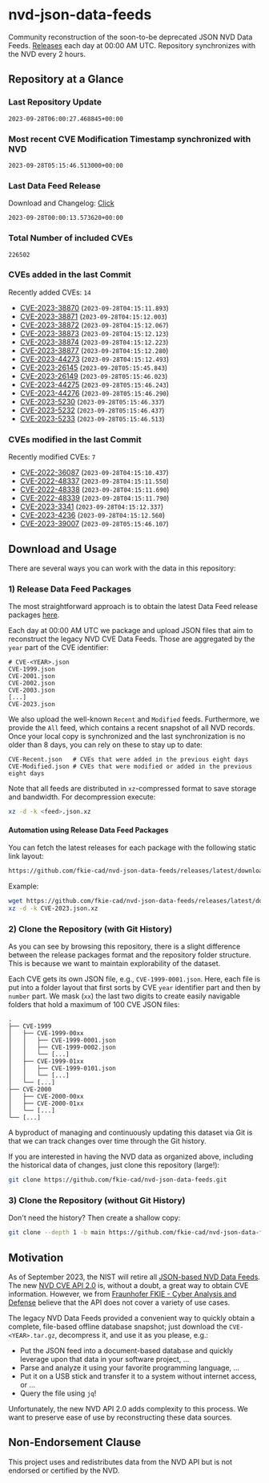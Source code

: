 # nvd-json-data-feeds

Community reconstruction of the soon-to-be deprecated JSON NVD Data Feeds. 
[Releases](https://github.com/fkie-cad/nvd-json-data-feeds/releases/latest) each day at 00:00 AM UTC.
Repository synchronizes with the NVD every 2 hours.

## Repository at a Glance

### Last Repository Update

```plain
2023-09-28T06:00:27.468845+00:00
```

### Most recent CVE Modification Timestamp synchronized with NVD

```plain
2023-09-28T05:15:46.513000+00:00
```

### Last Data Feed Release

Download and Changelog: [Click](https://github.com/fkie-cad/nvd-json-data-feeds/releases/latest)

```plain
2023-09-28T00:00:13.573620+00:00
```

### Total Number of included CVEs

```plain
226502
```

### CVEs added in the last Commit

Recently added CVEs: `14`

* [CVE-2023-38870](CVE-2023/CVE-2023-388xx/CVE-2023-38870.json) (`2023-09-28T04:15:11.893`)
* [CVE-2023-38871](CVE-2023/CVE-2023-388xx/CVE-2023-38871.json) (`2023-09-28T04:15:12.003`)
* [CVE-2023-38872](CVE-2023/CVE-2023-388xx/CVE-2023-38872.json) (`2023-09-28T04:15:12.067`)
* [CVE-2023-38873](CVE-2023/CVE-2023-388xx/CVE-2023-38873.json) (`2023-09-28T04:15:12.123`)
* [CVE-2023-38874](CVE-2023/CVE-2023-388xx/CVE-2023-38874.json) (`2023-09-28T04:15:12.223`)
* [CVE-2023-38877](CVE-2023/CVE-2023-388xx/CVE-2023-38877.json) (`2023-09-28T04:15:12.280`)
* [CVE-2023-44273](CVE-2023/CVE-2023-442xx/CVE-2023-44273.json) (`2023-09-28T04:15:12.493`)
* [CVE-2023-26145](CVE-2023/CVE-2023-261xx/CVE-2023-26145.json) (`2023-09-28T05:15:45.843`)
* [CVE-2023-26149](CVE-2023/CVE-2023-261xx/CVE-2023-26149.json) (`2023-09-28T05:15:46.023`)
* [CVE-2023-44275](CVE-2023/CVE-2023-442xx/CVE-2023-44275.json) (`2023-09-28T05:15:46.243`)
* [CVE-2023-44276](CVE-2023/CVE-2023-442xx/CVE-2023-44276.json) (`2023-09-28T05:15:46.290`)
* [CVE-2023-5230](CVE-2023/CVE-2023-52xx/CVE-2023-5230.json) (`2023-09-28T05:15:46.337`)
* [CVE-2023-5232](CVE-2023/CVE-2023-52xx/CVE-2023-5232.json) (`2023-09-28T05:15:46.437`)
* [CVE-2023-5233](CVE-2023/CVE-2023-52xx/CVE-2023-5233.json) (`2023-09-28T05:15:46.513`)


### CVEs modified in the last Commit

Recently modified CVEs: `7`

* [CVE-2022-36087](CVE-2022/CVE-2022-360xx/CVE-2022-36087.json) (`2023-09-28T04:15:10.437`)
* [CVE-2022-48337](CVE-2022/CVE-2022-483xx/CVE-2022-48337.json) (`2023-09-28T04:15:11.550`)
* [CVE-2022-48338](CVE-2022/CVE-2022-483xx/CVE-2022-48338.json) (`2023-09-28T04:15:11.690`)
* [CVE-2022-48339](CVE-2022/CVE-2022-483xx/CVE-2022-48339.json) (`2023-09-28T04:15:11.790`)
* [CVE-2023-3341](CVE-2023/CVE-2023-33xx/CVE-2023-3341.json) (`2023-09-28T04:15:12.337`)
* [CVE-2023-4236](CVE-2023/CVE-2023-42xx/CVE-2023-4236.json) (`2023-09-28T04:15:12.560`)
* [CVE-2023-39007](CVE-2023/CVE-2023-390xx/CVE-2023-39007.json) (`2023-09-28T05:15:46.107`)


## Download and Usage

There are several ways you can work with the data in this repository:

### 1) Release Data Feed Packages

The most straightforward approach is to obtain the latest Data Feed release packages [here](https://github.com/fkie-cad/nvd-json-data-feeds/releases/latest).

Each day at 00:00 AM UTC we package and upload JSON files that aim to reconstruct the legacy NVD CVE Data Feeds.
Those are aggregated by the `year` part of the CVE identifier:

```
# CVE-<YEAR>.json
CVE-1999.json
CVE-2001.json
CVE-2002.json
CVE-2003.json
[...]
CVE-2023.json
```

We also upload the well-known `Recent` and `Modified` feeds.
Furthermore, we provide the `All` feed, which contains a recent snapshot of all NVD records.
Once your local copy is synchronized and the last synchronization is no older than 8 days, you can rely on these to stay up to date:

```plain
CVE-Recent.json   # CVEs that were added in the previous eight days
CVE-Modified.json # CVEs that were modified or added in the previous eight days
```

Note that all feeds are distributed in `xz`-compressed format to save storage and bandwidth.
For decompression execute:

```sh
xz -d -k <feed>.json.xz
```


#### Automation using Release Data Feed Packages

You can fetch the latest releases for each package with the following static link layout:

```sh
https://github.com/fkie-cad/nvd-json-data-feeds/releases/latest/download/CVE-<YEAR>.json.xz
```

Example:

```sh
wget https://github.com/fkie-cad/nvd-json-data-feeds/releases/latest/download/CVE-2023.json.xz
xz -d -k CVE-2023.json.xz
```

### 2) Clone the Repository (with Git History)

As you can see by browsing this repository, there is a slight difference between the release packages format and the repository folder structure.
This is because we want to maintain explorability of the dataset.

Each CVE gets its own JSON file, e.g., `CVE-1999-0001.json`.
Here, each file is put into a folder layout that first sorts by CVE `year` identifier part and then by `number` part.
We mask (`xx`) the last two digits to create easily navigable folders that hold a maximum of 100 CVE JSON files:

```plain
.
├── CVE-1999
│   ├── CVE-1999-00xx
│   │   ├── CVE-1999-0001.json
│   │   ├── CVE-1999-0002.json
│   │   └── [...]
│   ├── CVE-1999-01xx
│   │   ├── CVE-1999-0101.json
│   │   └── [...]
│   └── [...]
├── CVE-2000
│   ├── CVE-2000-00xx
│   ├── CVE-2000-01xx
│   └── [...]
└── [...]
```

A byproduct of managing and continuously updating this dataset via Git is that we can track changes over time through the Git history.

If you are interested in having the NVD data as organized above, including the historical data of changes, just clone this repository (large!):

```sh
git clone https://github.com/fkie-cad/nvd-json-data-feeds.git
```

### 3) Clone the Repository (without Git History)

Don't need the history? Then create a shallow copy:

```sh
git clone --depth 1 -b main https://github.com/fkie-cad/nvd-json-data-feeds.git
```

## Motivation

As of September 2023, the NIST will retire all [JSON-based NVD Data Feeds](https://nvd.nist.gov/vuln/data-feeds#divRetirementBanner-1).
The new [NVD CVE API 2.0](https://nvd.nist.gov/developers/vulnerabilities) is, without a doubt, a great way to obtain CVE information.
However, we from [Fraunhofer FKIE - Cyber Analysis and Defense](https://www.fkie.fraunhofer.de/en/departments/cad.html) believe that the API does not cover a variety of use cases.

The legacy NVD Data Feeds provided a convenient way to quickly obtain a complete, file-based offline database snapshot; just download the `CVE-<YEAR>.tar.gz`, decompress it, and use it as you please, e.g.:

* Put the JSON feed into a document-based database and quickly leverage upon that data in your software project, ...
* Parse and analyze it using your favorite programming language, ...
* Put it on a USB stick and transfer it to a system without internet access, or ...
* Query the file using `jq`!

Unfortunately, the new NVD API 2.0 adds complexity to this process.
We want to preserve ease of use by reconstructing these data sources.

## Non-Endorsement Clause

This project uses and redistributes data from the NVD API but is not endorsed or certified by the NVD.